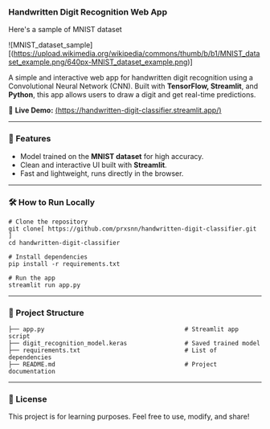 ### Handwritten Digit Recognition Web App  


Here's a sample of MNIST dataset

![MNIST_dataset_sample][(https://upload.wikimedia.org/wikipedia/commons/thumb/b/b1/MNIST_dataset_example.png/640px-MNIST_dataset_example.png)]

A simple and interactive web app for handwritten digit recognition using a Convolutional Neural Network (CNN). Built with **TensorFlow, Streamlit**, and **Python**, this app allows users to draw a digit and get real-time predictions.  

🔗 **Live Demo:** [(https://handwritten-digit-classifier.streamlit.app/)](#)  

---

### 🚀 Features   
- Model trained on the **MNIST dataset** for high accuracy.  
- Clean and interactive UI built with **Streamlit**.  
- Fast and lightweight, runs directly in the browser.  

---

### 🛠️ How to Run Locally  
```
# Clone the repository  
git clone[ https://github.com/prxsnn/handwritten-digit-classifier.git ]
cd handwritten-digit-classifier  

# Install dependencies  
pip install -r requirements.txt  

# Run the app  
streamlit run app.py  
```

---

### 📂 Project Structure  
```
├── app.py                                       # Streamlit app script  
├── digit_recognition_model.keras                # Saved trained model 
├── requirements.txt                             # List of dependencies  
├── README.md                                    # Project documentation  
```

---

### 📜 License  
This project is for learning purposes. Feel free to use, modify, and share!  
